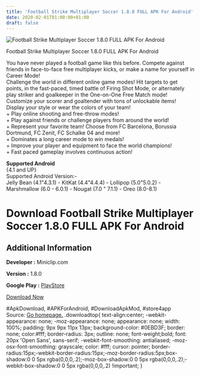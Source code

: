 ```yaml
---
title: 'Football Strike Multiplayer Soccer 1.8.0 FULL APK For Android'
date: 2020-02-01T01:00:00+01:00
draft: false
---
```


![Football Strike Multiplayer Soccer 1.8.0 FULL APK For Android](https://i1.wp.com/apkhome.net/wp-content/uploads/2018/06/Football-Strike-Multiplayer-Soccer-1.8.0.png "Football Strike Multiplayer Soccer 1.8.0 FULL APK For Android")

  

Football Strike Multiplayer Soccer 1.8.0 FULL APK For Android

You have never played a football game like this before. Compete against friends in face-to-face free multiplayer kicks, or make a name for yourself in Career Mode!  
Challenge the world in different online game modes! Hit targets to get points, in the fast-paced, timed battle of Firing Shot Mode, or alternately play striker and goalkeeper in the One-on-One Free Match mode!  
Customize your scorer and goaltender with tons of unlockable items! Display your style or wear the colors of your team!  
\+ Play online shooting and free-throw modes!  
\+ Play against friends or challenge players from around the world!  
\+ Represent your favorite team! Choose from FC Barcelona, Borussia Dortmund, FC Zenit, FC Schalke 04 and more!  
\+ Dominates a long career mode to win medals!  
\+ Improve your player and equipment to face the world champions!  
\+ Fast paced gameplay involves continuous action!

**Supported Android**  
{4.1 and UP}  
Supported Android Version:-  
Jelly Bean (4.1"4.3.1) - KitKat (4.4"4.4.4) - Lollipop (5.0"5.0.2) - Marshmallow (6.0 - 6.0.1) - Nougat (7.0 " 7.1.1) - Oreo (8.0-8.1)

Download Football Strike Multiplayer Soccer 1.8.0 FULL APK For Android
======================================================================

Additional Information
----------------------

**Developer :** Miniclip.com

**Version :** 1.8.0

**Google Play :** [PlayStore](https://play.google.com/store/apps/details?id=com.miniclip.footballstrike)

  

[Download Now](https://store4app.co/post/football-strike-multiplayer-soccer-1-8-0-full-apk-for-android_1573670760)

  
#ApkDownload, #APKForAndroid, #DownloadApkMod, #store4app  
Source: [Go homepage.](https://store4app.co/post/football-strike-multiplayer-soccer-1-8-0-full-apk-for-android_1573670760) .downloadtop{ text-align:center; -webkit-appearance: none; -moz-appearance: none; appearance: none; width: 100%; padding: 9px 9px 11px 13px; background-color: #0EBD3F; border: none; color:#fff; border-radius: 3px; outline: none; font-weight;bold; font: 20px 'Open Sans', sans-serif; -webkit-font-smoothing: antialiased; -moz-osx-font-smoothing: grayscale; color: #fff; cursor: pointer; border-radius:15px;-webkit-border-radius:15px;-moz-border-radius:5px;box-shadow:0 0 5px rgba(0,0,0,.2);-moz-box-shadow:0 0 5px rgba(0,0,0,.2);-webkit-box-shadow:0 0 5px rgba(0,0,0,.2) !important; }